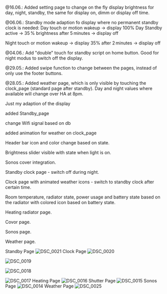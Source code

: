 @16.06.: Added setting page to change on the fly display brightness for day, night, standby, the same for display on, dimm or display off time.

@06.06.: Standby mode adaption fo display where no permanent standby clock is needed:
Day touch or motion wakeup → display 100%
Day	Standby active	→ 35 % brightness
after 5 minutes	→ display off

Night touch or motion wakeup → display 35%
after 2 minutes	→ display off

@04.06.: Add "double" touch for standby script on home button. Good for night modus to switch off the display.

@29.05.: Added swipe function to change between the pages, instead of only use the footer buttons.

@28.05.: Added weather page, which is only visible by touching the clock_page (standard page after standby). Day and night values where available will change over HA at 8pm.

Just my adaption of the display

added Standby_page

change Wifi signal based on db

added animation for weather on clock_page

Header bar icon and color change based on state.

Brightness slider visible with state when light is on.

Sonos cover integration.

Standby clock page - switch off during night.

Clock page with animated weather icons - switch to standby clock after certain time.

Room temperature, radiator state, power usage and battery state based on the radiator with colored icon based on battery state.

Heating radiator page.

Covor page.

Sonos page.

Weather page.

Standby Page
![DSC_0021](https://github.com/user-attachments/assets/f4fc63e4-7fa5-411d-aaea-88964df3df4e)
Clock Page
![DSC_0020](https://github.com/user-attachments/assets/01b3cccf-4131-4efd-8f82-b675879fe5c8)

![DSC_0019](https://github.com/user-attachments/assets/f13b72cb-e8d7-4281-bd76-28e2d6d59981)

![DSC_0018](https://github.com/user-attachments/assets/18f5a8c6-ff3d-482d-ba93-8410ebbe9f87)

![DSC_0017](https://github.com/user-attachments/assets/0ae7fe59-28a8-4330-8ef7-aaf6279a14e5)
Heating Page
![DSC_0016](https://github.com/user-attachments/assets/69ec7d10-4f3c-4684-b7bd-52ba1cfd2de5)
Shutter Page
![DSC_0015](https://github.com/user-attachments/assets/b7b5ffe8-7ac5-4f96-b3eb-8048e98c49e1)
Sonos Page
![DSC_0014](https://github.com/user-attachments/assets/14e962a4-1b8e-4969-b4c5-3a831ca513ca)
Weather Page
![DSC_0025](https://github.com/user-attachments/assets/c46370ee-e5bd-414c-8d11-5b37988f6fd9)
